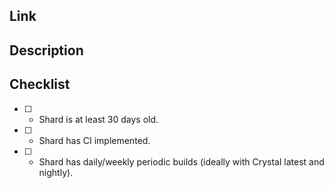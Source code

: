 ## Link
<!-- A link to the shard's source -->

## Description
<!-- A short description of what the shard does -->

## Checklist
* [ ] - Shard is at least 30 days old.
* [ ] - Shard has CI implemented.
* [ ] - Shard has daily/weekly periodic builds (ideally with Crystal latest and nightly).

